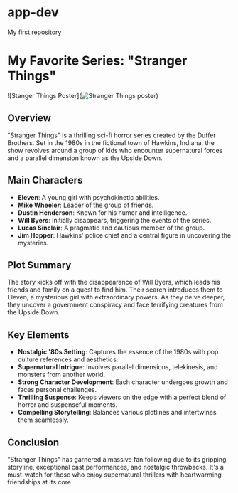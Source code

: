 # app-dev
My first repository

# **My Favorite Series: "Stranger Things"**
![Stanger Things Poster](![Stranger Things poster](https://github.com/IsaacCanlas/app-dev/assets/152115246/aa4efef5-4a47-437b-86d9-b4694fd4836f))
## Overview

"Stranger Things" is a thrilling sci-fi horror series created by the Duffer Brothers. Set in the 1980s in the fictional town of Hawkins, Indiana, the show revolves around a group of kids who encounter supernatural forces and a parallel dimension known as the Upside Down.

## Main Characters

- **Eleven**: A young girl with psychokinetic abilities.
- **Mike Wheeler**: Leader of the group of friends.
- **Dustin Henderson**: Known for his humor and intelligence.
- **Will Byers**: Initially disappears, triggering the events of the series.
- **Lucas Sinclair**: A pragmatic and cautious member of the group.
- **Jim Hopper**: Hawkins' police chief and a central figure in uncovering the mysteries.

## Plot Summary

The story kicks off with the disappearance of Will Byers, which leads his friends and family on a quest to find him. Their search introduces them to Eleven, a mysterious girl with extraordinary powers. As they delve deeper, they uncover a government conspiracy and face terrifying creatures from the Upside Down.

## Key Elements

- **Nostalgic '80s Setting**: Captures the essence of the 1980s with pop culture references and aesthetics.
- **Supernatural Intrigue**: Involves parallel dimensions, telekinesis, and monsters from another world.
- **Strong Character Development**: Each character undergoes growth and faces personal challenges.
- **Thrilling Suspense**: Keeps viewers on the edge with a perfect blend of horror and suspenseful moments.
- **Compelling Storytelling**: Balances various plotlines and intertwines them seamlessly.

## Conclusion

"Stranger Things" has garnered a massive fan following due to its gripping storyline, exceptional cast performances, and nostalgic throwbacks. It's a must-watch for those who enjoy supernatural thrillers with heartwarming friendships at its core.
